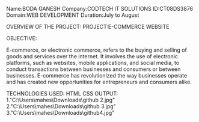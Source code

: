 Name:BODA GANESH
Company:CODTECH IT SOLUTIONS
ID:CT08DS3876
Domain:WEB DEVELOPMENT
Duration:July to August


OVERVIEW OF THE PROJECT:
PROJECT:E-COMMERCE WEBSITE

OBJECTIVE:

E-commerce, or electronic commerce, refers to the buying and selling of goods and services over the internet. It involves the use of electronic platforms, such as websites, mobile applications, and social media, to conduct transactions between businesses and consumers or between businesses. E-commerce has revolutionized the way businesses operate and has created new opportunities for entrepreneurs and consumers alike.

TECHNOLOGIES USED:
HTML
CSS
OUTPUT:
1."C:\Users\mahes\Downloads\github 2.jpg"
2."C:\Users\mahes\Downloads\github 3.jpg"
3."C:\Users\mahes\Downloads\github4.jpg"
